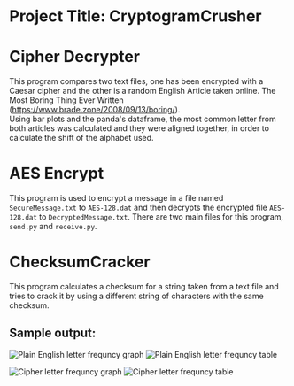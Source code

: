 # Project Title: CryptogramCrusher

# Cipher Decrypter
This program compares two text files, one has been encrypted with a Caesar cipher 
and the other is a random English Article taken online. 
The Most Boring Thing Ever Written (https://www.brade.zone/2008/09/13/boring/).  
Using bar plots and the panda's dataframe, the most common letter from both articles 
was calculated and they were aligned together, in order to calculate the shift of 
the alphabet used.



# AES Encrypt
This program is used to encrypt a message in a file named `SecureMessage.txt` 
to `AES-128.dat` and then decrypts the encrypted file `AES-128.dat` to 
`DecryptedMessage.txt`. There are two main files for this program, `send.py` 
and `receive.py`.

# ChecksumCracker
This program calculates a checksum for a string taken from a text file and 
tries to crack it by using a different string of characters with the same checksum.


## Sample output:


![Plain English letter frequncy graph](https://github.com/omarhameed/EncryptionMethods/blob/main/Cipher%20Decrypter/SampleOutput/Picture1.png?raw=true)
![Plain English letter frequncy table](https://github.com/omarhameed/EncryptionMethods/blob/main/Cipher%20Decrypter/SampleOutput/Picture2.png)


![Cipher letter frequncy graph](https://github.com/omarhameed/EncryptionMethods/blob/main/Cipher%20Decrypter/SampleOutput/Picture3.png)
![Cipher letter frequncy table](https://github.com/omarhameed/EncryptionMethods/blob/main/Cipher%20Decrypter/SampleOutput/Picture4.png)
